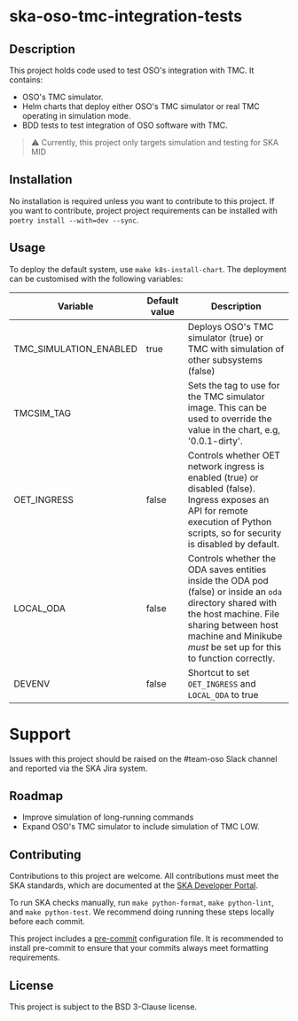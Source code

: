# ska-oso-tmc-integration-tests

## Description

This project holds code used to test OSO's integration with TMC. It contains:

- OSO's TMC simulator.
- Helm charts that deploy either OSO's TMC simulator or real TMC operating in simulation mode.
- BDD tests to test integration of OSO software with TMC.

> :warning: Currently, this project only targets simulation and testing for SKA MID

## Installation

No installation is required unless you want to contribute to this project. If you want to contribute, project
project requirements can be installed with `poetry install --with=dev --sync`.

## Usage

To deploy the default system, use `make k8s-install-chart`. The deployment can be customised with the following
variables:

| Variable               | Default value | Description                                                                                                                                                                                                                   |
|------------------------|---------------|-------------------------------------------------------------------------------------------------------------------------------------------------------------------------------------------------------------------------------|
| TMC_SIMULATION_ENABLED | true          | Deploys OSO's TMC simulator (true) or TMC with simulation of other subsystems (false)                                                                                                                                         |
| TMCSIM_TAG             |               | Sets the tag to use for the TMC simulator image. This can be used to override the value in the chart, e.g, '0.0.1-dirty'.                                                                                                     |
| OET_INGRESS            | false         | Controls whether OET network ingress is enabled (true) or disabled (false). Ingress exposes an API for remote execution of Python scripts, so for security is disabled by default.                                            |
| LOCAL_ODA              | false         | Controls whether the ODA saves entities inside the ODA pod (false) or inside an `oda` directory shared with the host machine. File sharing between host machine and Minikube *must* be set up for this to function correctly. | 
| DEVENV                 | false         | Shortcut to set `OET_INGRESS` and `LOCAL_ODA` to true                                                                                                                                                                         | 

# Support

Issues with this project should be raised on the #team-oso Slack channel and reported via the SKA Jira system.

## Roadmap

- Improve simulation of long-running commands
- Expand OSO's TMC simulator to include simulation of TMC LOW.

## Contributing

Contributions to this project are welcome. All contributions must meet the SKA standards, which are documented at the
[SKA Developer Portal](https://developer.skao.int/en/latest/getting-started/contrib-guidelines.html).

To run SKA checks manually, run `make python-format`, `make python-lint`, and `make python-test`. We recommend doing
running these steps locally before each commit.

This project includes a [pre-commit](https://pre-commit.com/) configuration file. It is recommended to install
pre-commit to ensure that your commits always meet formatting requirements.

## License

This project is subject to the BSD 3-Clause license.
